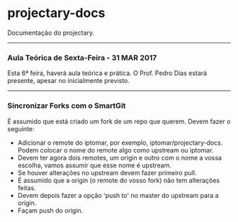# projectary-docs

Documentação do projectary.


---

### Aula Teórica de Sexta-Feira - 31 MAR 2017

Esta 6ª feira, haverá aula teórica e prática.
O Prof. Pedro Dias estará presente, apesar no inicialmente previsto.

---

### Sincronizar Forks com o SmartGit

É assumido que está criado um fork de um repo que querem. Devem fazer o seguinte:
- Adicionar o remote do iptomar, por exemplo, iptomar/projectary-docs. Podem colocar o nome do remote algo como upstream ou iptomar.
- Devem ter agora dois remotes, um origin e outro com o nome a vossa escolha, vamos assumir que esse nome é upstream.
- Se houver alterações no upstream devem fazer primeiro pull.
- É assumido que a origin (o remote do vosso fork) não tem alterações feitas.
- Devem depois fazer a opção 'push to' no master do upstream para a origin.
- Façam push do origin.
